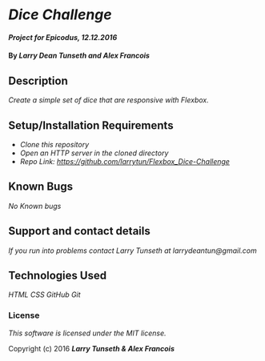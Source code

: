 # _Dice Challenge_

#### _Project for Epicodus, 12.12.2016_

#### By _**Larry Dean Tunseth and Alex Francois**_

## Description

_Create a simple set of dice that are responsive with Flexbox._

## Setup/Installation Requirements

* _Clone this repository_
* _Open an HTTP server in the cloned directory_
* _Repo Link: https://github.com/larrytun/Flexbox_Dice-Challenge_


## Known Bugs

_No Known bugs_

## Support and contact details

_If you run into problems contact Larry Tunseth at larrydeantun@gmail.com_

## Technologies Used

_HTML
CSS
GitHub
Git_

### License

*This software is licensed under the MIT license.*

Copyright (c) 2016 **_Larry Tunseth & Alex Francois_**
